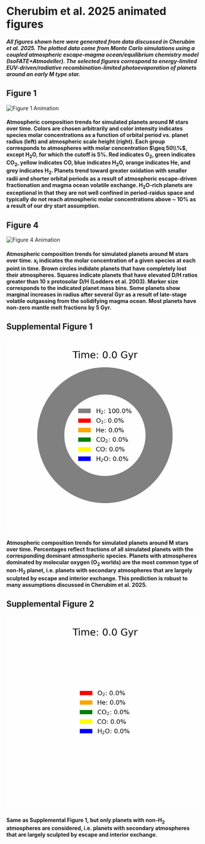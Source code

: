# Cherubim et al. 2025 animated figures

##### All figures shown here were generated from data discussed in Cherubim et al. 2025. The plotted data come from Monte Carlo simulations using a coupled atmospheric escape-magma ocean/equilibrium chemistry model (IsoFATE+Atmodeller). The selected figures correspond to energy-limited EUV-driven/radiative recombination-limited photoevaporation of planets around an early M type star.

## Figure 1
![Figure 1 Animation](https://raw.githubusercontent.com/cjcollin37/IsoFATE/main/gifs/figure1.gif)
#### Atmospheric composition trends for simulated planets around M stars over time. Colors are chosen arbitrarily and color intensity indicates species molar concentrations as a function of orbital period vs. planet radius (left) and atmospheric scale height (right). Each group corresponds to atmospheres with molar concentration $\geq 50\\%$, except H<sub>2</sub>O, for which the cutoff is 5\%. Red indicates O<sub>2</sub>, green indicates CO<sub>2</sub>, yellow indicates CO, blue indicates H<sub>2</sub>O, orange indicates He, and grey indicates H<sub>2</sub>. Planets trend toward greater oxidation with smaller radii and shorter orbital periods as a result of atmospheric escape-driven fractionation and magma ocean volatile exchange. H<sub>2</sub>O-rich planets are exceptional in that they are not well confined in period-raidus space and typically do not reach atmospheric molar concentrations above ~ 10\% as a result of our dry start assumption.

## Figure 4
![Figure 4 Animation](https://raw.githubusercontent.com/cjcollin37/IsoFATE/main/gifs/figure4.gif)
#### Atmospheric composition trends for simulated planets around M stars over time. x<sub>i</sub> indicates the molar concentration of a given species at each point in time. Brown circles indidate planets that have completely lost their atmospheres. Squares indicate planets that have elevated D/H ratios greater than 10 x protosolar D/H (Lodders et al. 2003). Marker size corresponds to the indicated planet mass bins. Some planets show marginal increases in radius after several Gyr as a result of late-stage volatile outgassing from the solidifying magma ocean. Most planets have non-zero mantle melt fractions by 5 Gyr.

## Supplemental Figure 1
![Supplemental Figure 1 Animation](https://raw.githubusercontent.com/cjcollin37/IsoFATE/main/gifs/supplemental_figure1.gif)
#### Atmospheric composition trends for simulated planets around M stars over time. Percentages reflect fractions of all simulated planets with the corresponding dominant atmospheric species. Planets with atmospheres dominated by molecular oxygen (O<sub>2</sub> worlds) are the most common type of non-H<sub>2</sub> planet, i.e. planets with secondary atmospheres that are largely sculpted by escape and interior exchange. This prediction is robust to many assumptions discussed in Cherubim et al. 2025. 

## Supplemental Figure 2
![Supplemental Figure 2 Animation](https://raw.githubusercontent.com/cjcollin37/IsoFATE/main/gifs/supplemental_figure2.gif)
#### Same as Supplemental Figure 1, but only planets with non-H<sub>2</sub> atmospheres are considered, i.e. planets with secondary atmospheres that are largely sculpted by escape and interior exchange.

